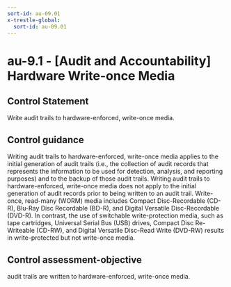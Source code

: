 ```yaml
---
sort-id: au-09.01
x-trestle-global:
  sort-id: au-09.01
---
```


# au-9.1 - \[Audit and Accountability\] Hardware Write-once Media

## Control Statement

Write audit trails to hardware-enforced, write-once media.

## Control guidance

Writing audit trails to hardware-enforced, write-once media applies to the initial generation of audit trails (i.e., the collection of audit records that represents the information to be used for detection, analysis, and reporting purposes) and to the backup of those audit trails. Writing audit trails to hardware-enforced, write-once media does not apply to the initial generation of audit records prior to being written to an audit trail. Write-once, read-many (WORM) media includes Compact Disc-Recordable (CD-R), Blu-Ray Disc Recordable (BD-R), and Digital Versatile Disc-Recordable (DVD-R). In contrast, the use of switchable write-protection media, such as tape cartridges, Universal Serial Bus (USB) drives, Compact Disc Re-Writeable (CD-RW), and Digital Versatile Disc-Read Write (DVD-RW) results in write-protected but not write-once media.

## Control assessment-objective

audit trails are written to hardware-enforced, write-once media.
